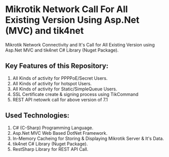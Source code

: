 # Mikrotik Network Call For All Existing Version Using Asp.Net (MVC) and tik4net
Mikrotik Network Connectivity and It's Call for All Existing Version using Asp.Net MVC and tik4net C# Library (Nuget Package).

## Key Features of this Repository:
1. All Kinds of activity for PPPPoE/Secret Users.
2. All Kinds of activity for hotspot Users.
3. All Kinds of activity for Static/SimpleQueue Users.
4. SSL Certificate create & signing process using TikCommand
5. REST API netowrk call for above version of 7.1

## Used Technologies:
1. C# (C-Sharp) Programming Language.
2. Asp.Net MVC Web Based DotNet Framework.
3. In-Memory Cacheing for Storing & Displaying Mikrotik Server & It's Data.
4. tik4net C# Library (Nuget Package).
5. RestSharp Library for REST API Call.
